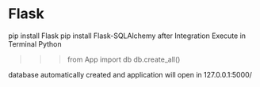 # Flask

pip install Flask
pip install Flask-SQLAlchemy
after Integration Execute in Terminal Python

>>>from App import db
>>>db.create_all()

database automatically created and application will open in 127.0.0.1:5000/
